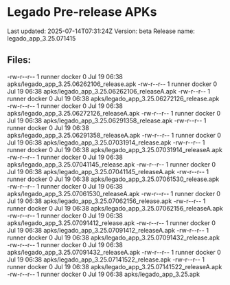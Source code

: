# Legado Pre-release APKs
Last updated: 2025-07-14T07:31:24Z
Version: beta
Release name: legado_app_3.25.071415
## Files:
-rw-r--r-- 1 runner docker 0 Jul 19 06:38 apks/legado_app_3.25.06262106_release.apk
-rw-r--r-- 1 runner docker 0 Jul 19 06:38 apks/legado_app_3.25.06262106_releaseA.apk
-rw-r--r-- 1 runner docker 0 Jul 19 06:38 apks/legado_app_3.25.06272126_release.apk
-rw-r--r-- 1 runner docker 0 Jul 19 06:38 apks/legado_app_3.25.06272126_releaseA.apk
-rw-r--r-- 1 runner docker 0 Jul 19 06:38 apks/legado_app_3.25.06291358_release.apk
-rw-r--r-- 1 runner docker 0 Jul 19 06:38 apks/legado_app_3.25.06291358_releaseA.apk
-rw-r--r-- 1 runner docker 0 Jul 19 06:38 apks/legado_app_3.25.07031914_release.apk
-rw-r--r-- 1 runner docker 0 Jul 19 06:38 apks/legado_app_3.25.07031914_releaseA.apk
-rw-r--r-- 1 runner docker 0 Jul 19 06:38 apks/legado_app_3.25.07041145_release.apk
-rw-r--r-- 1 runner docker 0 Jul 19 06:38 apks/legado_app_3.25.07041145_releaseA.apk
-rw-r--r-- 1 runner docker 0 Jul 19 06:38 apks/legado_app_3.25.07061530_release.apk
-rw-r--r-- 1 runner docker 0 Jul 19 06:38 apks/legado_app_3.25.07061530_releaseA.apk
-rw-r--r-- 1 runner docker 0 Jul 19 06:38 apks/legado_app_3.25.07062156_release.apk
-rw-r--r-- 1 runner docker 0 Jul 19 06:38 apks/legado_app_3.25.07062156_releaseA.apk
-rw-r--r-- 1 runner docker 0 Jul 19 06:38 apks/legado_app_3.25.07091412_release.apk
-rw-r--r-- 1 runner docker 0 Jul 19 06:38 apks/legado_app_3.25.07091412_releaseA.apk
-rw-r--r-- 1 runner docker 0 Jul 19 06:38 apks/legado_app_3.25.07091432_release.apk
-rw-r--r-- 1 runner docker 0 Jul 19 06:38 apks/legado_app_3.25.07091432_releaseA.apk
-rw-r--r-- 1 runner docker 0 Jul 19 06:38 apks/legado_app_3.25.07141522_release.apk
-rw-r--r-- 1 runner docker 0 Jul 19 06:38 apks/legado_app_3.25.07141522_releaseA.apk
-rw-r--r-- 1 runner docker 0 Jul 19 06:38 apks/legado_app_3.25.apk

